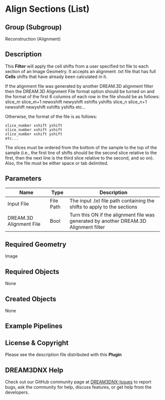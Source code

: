 # Align Sections (List)

## Group (Subgroup)

Reconstruction (Alignment)

## Description

This **Filter** will apply the cell shifts from a user specified txt file to each section of an Image Geometry. It accepts an alignment .txt file that has full **Cells** shifts that have already been calculated in it.  

If the alignment file was generated by another DREAM.3D alignment filter then the DREAM.3D Alignment File format option should be turned on and the format of the first 6 columns of each row in the file should be as follows:
    slice_m slice_m+1 newxshift newyshift xshifts yshifts
    slice_n slice_n+1 newxshift newyshift xshifts yshifts
    etc...

Otherwise, the format of the file is as follows:

    slice_number xshift yshift
    slice_number xshift yshift
    slice_number xshift yshift
    etc...

The slices must be ordered from the bottom of the sample to the top of the sample (i.e., the first line of shifts should be the second slice relative to the first, then the next line is the third slice relative to the second, and so on). Also, the file must be either space or tab delimited.

## Parameters

| Name | Type | Description |
|------------|------| --------------------------------- |
| Input File | File Path | The input .txt file path containing the shifts to apply to the sections |
| DREAM.3D Alignment File | Bool | Turn this ON if the alignment file was generated by another DREAM.3D Alignment filter |

## Required Geometry

Image

## Required Objects

None

## Created Objects

None

## Example Pipelines

## License & Copyright

Please see the description file distributed with this **Plugin**

## DREAM3DNX Help

Check out our GitHub community page at [DREAM3DNX-Issues](https://github.com/BlueQuartzSoftware/DREAM3DNX-Issues) to report bugs, ask the community for help, discuss features, or get help from the developers.
